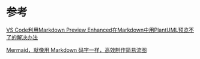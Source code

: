 # 参考

[VS Code利用Markdown Preview Enhanced在Markdown中用PlantUML预览不了的解决办法](https://blog.csdn.net/wei549434510/article/details/79587441)

[Mermaid，就像用 Markdown 码字一样，高效制作简易流图 ](https://sspai.com/post/63055)